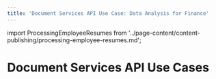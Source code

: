 ```yaml
---
title: 'Document Services API Use Case: Data Analysis for Finance'
---
```


import ProcessingEmployeeResumes from '../page-content/content-publishing/processing-employee-resumes.md';


<Hero slots="heading" variant="fullwidth" theme="dark"  customLayout className="herobgImage" />

# Document Services API Use Cases


<MenuWrapperComponent  slots="content"  repeat="1" theme="lightest"/>

<ProcessingEmployeeResumes />
